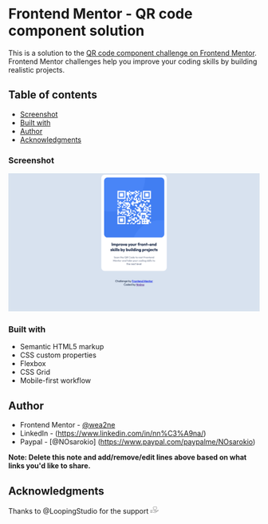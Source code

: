 # Frontend Mentor - QR code component solution

This is a solution to the [QR code component challenge on Frontend Mentor](https://www.frontendmentor.io/challenges/qr-code-component-iux_sIO_H). Frontend Mentor challenges help you improve your coding skills by building realistic projects. 

## Table of contents

  - [Screenshot](#screenshot)
  - [Built with](#built-with)
- [Author](#author)
- [Acknowledgments](#acknowledgments)

### Screenshot

![](images/FinalWork.png)

### Built with

- Semantic HTML5 markup
- CSS custom properties
- Flexbox
- CSS Grid
- Mobile-first workflow

## Author

- Frontend Mentor - [@wea2ne](https://www.frontendmentor.io/profile/wea2ne)
- LinkedIn - (https://www.linkedin.com/in/nn%C3%A9na/)
- Paypal - [@NOsarokio] (https://www.paypal.com/paypalme/NOsarokio)

**Note: Delete this note and add/remove/edit lines above based on what links you'd like to share.**

## Acknowledgments

Thanks to @LoopingStudio for the support ![](images/coeurmain.png)
